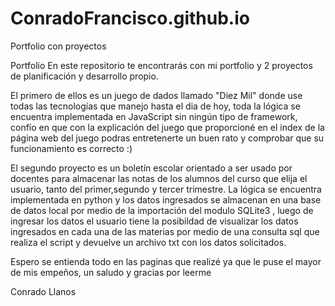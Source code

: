 # ConradoFrancisco.github.io
Portfolio con proyectos

Portfolio
En este repositorio te encontrarás con mi portfolio y 2 proyectos de planificación y desarrollo propio.

 El primero de ellos es un juego de dados llamado "Diez Mil" donde use todas las tecnologías que manejo hasta el dia de hoy, toda la lógica se encuentra implementada en JavaScript sin ningún tipo de framework, confío en que con la explicación del juego que proporcioné en el index de la página web del juego podras entretenerte un buen rato y comprobar que su funcionamiento es correcto :)

 El segundo proyecto es un boletín escolar orientado a ser usado por docentes para almacenar las notas de los alumnos del curso que elija el usuario, tanto del primer,segundo y tercer trimestre. La lógica se encuentra implementada en python y los datos ingresados se almacenan en una base de datos local por medio de la importación del modulo SQLite3 , luego de ingresar los datos el usuario tiene la posibildad de visualizar los datos ingresados en cada una de las materias por medio de una consulta sql que realiza el script y devuelve un archivo txt con los datos solicitados.

Espero se entienda todo en las paginas que realizé ya que le puse el mayor de mis empeños, un saludo y gracias por leerme

  Conrado Llanos
